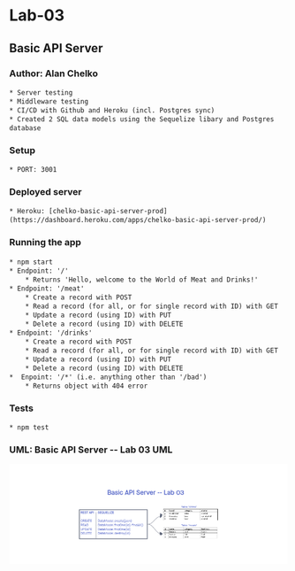 # Lab-03

## Basic API Server

### Author: Alan Chelko

    * Server testing
    * Middleware testing
    * CI/CD with Github and Heroku (incl. Postgres sync)
    * Created 2 SQL data models using the Sequelize libary and Postgres database

### Setup

    * PORT: 3001

### Deployed server

    * Heroku: [chelko-basic-api-server-prod](https://dashboard.heroku.com/apps/chelko-basic-api-server-prod/)

### Running the app

    * npm start
    * Endpoint: '/'
        * Returns 'Hello, welcome to the World of Meat and Drinks!'
    * Endpoint: '/meat'
        * Create a record with POST
        * Read a record (for all, or for single record with ID) with GET
        * Update a record (using ID) with PUT
        * Delete a record (using ID) with DELETE
    * Endpoint: '/drinks'
        * Create a record with POST
        * Read a record (for all, or for single record with ID) with GET
        * Update a record (using ID) with PUT
        * Delete a record (using ID) with DELETE
    *  Enpoint: '/*' (i.e. anything other than '/bad')
        * Returns object with 404 error

### Tests

    * npm test


### UML: Basic API Server -- Lab 03 UML

![UML - Lab 03](images/basic-api-server.png)
